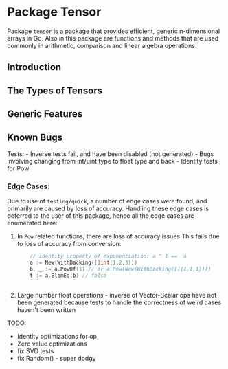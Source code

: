 # Package Tensor #
Package `tensor` is a package that provides efficient, generic n-dimensional arrays in Go. Also in this package are functions and methods that are used commonly in arithmetic, comparison and linear algebra operations.

## Introduction ##

## The Types of Tensors ##

## Generic Features ##


## Known Bugs ##
Tests: 
	- Inverse tests fail, and have been disabled (not generated)
	- Bugs involving changing from int/uint type to float type and back
		- Identity tests for Pow

### Edge Cases: ###

Due to use of `testing/quick`, a number of edge cases were found, and primarily are caused by loss of accuracy. Handling these edge cases is deferred to the user of this package, hence all the edge cases are enumerated here:

1.  In `Pow` related functions, there are loss of accuracy issues
	This fails due to loss of accuracy from conversion:

	```go
		// identity property of exponentiation: a ^ 1 ==  a
		a := New(WithBacking([]int(1,2,3)))
		b, _ := a.PowOf(1) // or a.Pow(New(WithBacking([]{1,1,1})))
		t := a.ElemEq(b) // false
		```
2. Large number float operations - inverse of Vector-Scalar ops have not been generated because tests to handle the correctness of weird cases haven't been written

TODO: 

* Identity optimizations for op
* Zero value optimizations
* fix SVD tests
* fix Random() - super dodgy